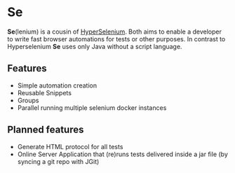 # Se
**Se**(lenium) is a cousin of [HyperSelenium](https://github.com/hydrogen2oxygen/hyperselenium). Both aims to enable a developer to write fast browser automations
for tests or other purposes. In contrast to Hyperselenium **Se** uses only Java without a script language.

## Features
- Simple automation creation
- Reusable Snippets
- Groups
- Parallel running multiple selenium docker instances

## Planned features
- Generate HTML protocol for all tests
- Online Server Application that (re)runs tests delivered inside a jar file (by syncing a git repo with JGit) 
